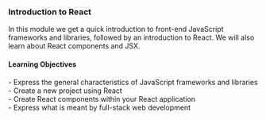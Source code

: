 ### Introduction to React

In this module we get a quick introduction to front-end JavaScript frameworks and libraries, followed by an introduction to React. We will also learn about React components and JSX.

<h4>Learning Objectives</h4>
- Express the general characteristics of JavaScript frameworks and libraries <br/>
- Create a new project using React <br/>
- Create React components within your React application <br/>
- Express what is meant by full-stack web development <br/>
